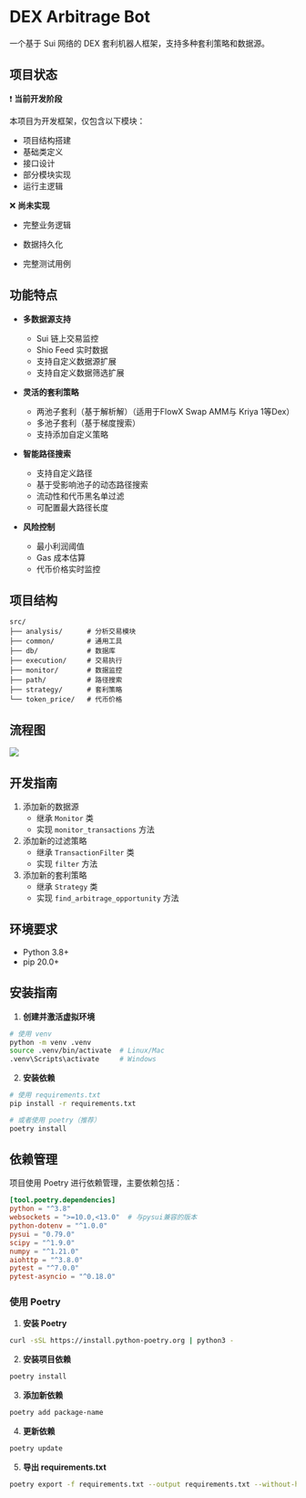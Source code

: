 # DEX Arbitrage Bot

一个基于 Sui 网络的 DEX 套利机器人框架，支持多种套利策略和数据源。



## 项目状态 

❗️ ****当前开发阶段****   

本项目为开发框架，仅包含以下模块：

- 项目结构搭建 
- 基础类定义 
- 接口设计
- 部分模块实现
- 运行主逻辑

❌ ****尚未实现****   

- 完整业务逻辑 

- 数据持久化 

- 完整测试用例

  

## 功能特点

- **多数据源支持**
  - Sui 链上交易监控
  - Shio Feed 实时数据
  - 支持自定义数据源扩展
  - 支持自定义数据筛选扩展

- **灵活的套利策略**
  - 两池子套利（基于解析解）（适用于FlowX Swap AMM与 Kriya 1等Dex）
  - 多池子套利（基于梯度搜索）
  - 支持添加自定义策略

- **智能路径搜索**
  - 支持自定义路径
  - 基于受影响池子的动态路径搜索
  - 流动性和代币黑名单过滤
  - 可配置最大路径长度

- **风险控制**
  - 最小利润阈值
  - Gas 成本估算
  - 代币价格实时监控

## 项目结构

```text
src/
├── analysis/      # 分析交易模块
├── common/        # 通用工具
├── db/            # 数据库
├── execution/     # 交易执行
├── monitor/       # 数据监控
├── path/          # 路径搜索
├── strategy/      # 套利策略
└── token_price/   # 代币价格
```



## 流程图

[![](https://mermaid.ink/img/pako:eNp9VF1P01AY_itNudHkzKTdlb0woSvduFuCV57uoltPWePWLv2IEsIFCVEw4GYWmApBxA3UBAaJkWWb88_0nI1_YdszWOd0vTp93-fjPc857TpbsDTECuyqrVaKzFNJMZngcbw8LSgs2b8ie5fDw3fk7bnC0nb4LHLwtj7wO2_8bpO8r1NAjkkknjAipLXR79ek18QfvuZiNB6uFA2LkRHSxuhJU4wKKUiqNVw9wNUG_nWN63vk-gRf1MYiyNQU8z9T4m49PqIkwgf3jYexIVKRjyTOUxzdtPFgixxv4V53WpSS4RjwqUV2BtN7lCLEEsStBt7-RnFzpx9eHAz3W3j7FTmuxb2WIiGZg36nSUOgyNwMhIfktI27Z6R2NPxxOoMKh34USf2jxk9qMhfJpcejk6Ou3_8Y05F52p-3GXr2ZOd89Hk3vpl0RM1wMK06fv9qeNmICWeocYaHoe3Ps9vvu6P2ZhxAnZchFaYmc0P1ezfkpD97cbPQ733BnU3aD66aPzgMz4-mkYmlkZ0NLTudWcy5UFIdR0I6U7GNsmqvMbpRKgkL-mMdOK5tPUfCQjKZHK8TLwzNLQp85eVfZAcVLFOb0PP5OXRuih58kWCRB5II0mD5bop4XwQpIAGZAzIPMhwIEr13YwFbRnZZNbTgV7AekhTWLaIyUlghWGpIV72SG6a4EUBVz7VW1swCK7i2hwBrW95qkRV0teQEb15FU10kGWpwEOU7SEU1n1nW-HXjDybqp6I?type=png)](https://mermaid-js.github.io/mermaid-live-editor/edit#pako:eNp9VF1P01AY_itNudHkzKTdlb0woSvduFuCV57uoltPWePWLv2IEsIFCVEw4GYWmApBxA3UBAaJkWWb88_0nI1_YdszWOd0vTp93-fjPc857TpbsDTECuyqrVaKzFNJMZngcbw8LSgs2b8ie5fDw3fk7bnC0nb4LHLwtj7wO2_8bpO8r1NAjkkknjAipLXR79ek18QfvuZiNB6uFA2LkRHSxuhJU4wKKUiqNVw9wNUG_nWN63vk-gRf1MYiyNQU8z9T4m49PqIkwgf3jYexIVKRjyTOUxzdtPFgixxv4V53WpSS4RjwqUV2BtN7lCLEEsStBt7-RnFzpx9eHAz3W3j7FTmuxb2WIiGZg36nSUOgyNwMhIfktI27Z6R2NPxxOoMKh34USf2jxk9qMhfJpcejk6Ou3_8Y05F52p-3GXr2ZOd89Hk3vpl0RM1wMK06fv9qeNmICWeocYaHoe3Ps9vvu6P2ZhxAnZchFaYmc0P1ezfkpD97cbPQ733BnU3aD66aPzgMz4-mkYmlkZ0NLTudWcy5UFIdR0I6U7GNsmqvMbpRKgkL-mMdOK5tPUfCQjKZHK8TLwzNLQp85eVfZAcVLFOb0PP5OXRuih58kWCRB5II0mD5bop4XwQpIAGZAzIPMhwIEr13YwFbRnZZNbTgV7AekhTWLaIyUlghWGpIV72SG6a4EUBVz7VW1swCK7i2hwBrW95qkRV0teQEb15FU10kGWpwEOU7SEU1n1nW-HXjDybqp6I)


## 开发指南

1. 添加新的数据源
   - 继承 `Monitor` 类
   - 实现 `monitor_transactions` 方法
2. 添加新的过滤策略
   - 继承 `TransactionFilter` 类
   - 实现 `filter` 方法
3. 添加新的套利策略
   - 继承 `Strategy` 类
   - 实现 `find_arbitrage_opportunity` 方法



## 环境要求

- Python 3.8+
- pip 20.0+

## 安装指南

1. **创建并激活虚拟环境**

```bash
# 使用 venv
python -m venv .venv
source .venv/bin/activate  # Linux/Mac
.venv\Scripts\activate     # Windows
```

2. **安装依赖**

```bash
# 使用 requirements.txt
pip install -r requirements.txt

# 或者使用 poetry（推荐）
poetry install
```


## 依赖管理

项目使用 Poetry 进行依赖管理，主要依赖包括：

```toml
[tool.poetry.dependencies]
python = "^3.8"
websockets = ">=10.0,<13.0"  # 与pysui兼容的版本
python-dotenv = "^1.0.0"
pysui = "0.79.0" 
scipy = "^1.9.0"
numpy = "^1.21.0"
aiohttp = "^3.8.0"
pytest = "^7.0.0"
pytest-asyncio = "^0.18.0"
```

### 使用 Poetry

1. **安装 Poetry**
```bash
curl -sSL https://install.python-poetry.org | python3 -
```

2. **安装项目依赖**
```bash
poetry install
```

3. **添加新依赖**
```bash
poetry add package-name
```

4. **更新依赖**
```bash
poetry update
```

5. **导出 requirements.txt**
```bash
poetry export -f requirements.txt --output requirements.txt --without-hashes
```

